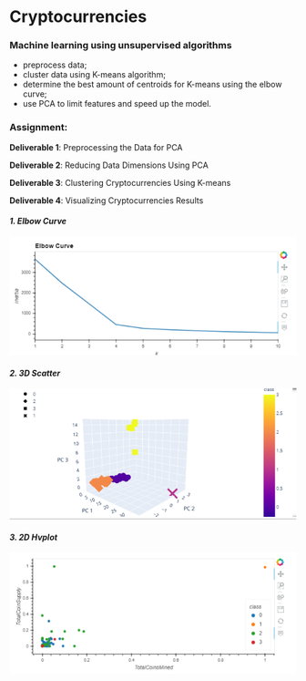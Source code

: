 # Cryptocurrencies

### Machine learning using unsupervised algorithms

* preprocess data;
* cluster data using K-means algorithm;
* determine the best amount of centroids for K-means using the elbow curve; 
* use PCA to limit features and speed up the model.

### Assignment:

**Deliverable 1**: Preprocessing the Data for PCA

**Deliverable 2**: Reducing Data Dimensions Using PCA

**Deliverable 3**: Clustering Cryptocurrencies Using K-means

**Deliverable 4**: Visualizing Cryptocurrencies Results

#### *1. Elbow Curve*

![](https://github.com/jojobear2020/Cryptocurrencies/blob/main/images/elbow_curve.PNG)

#### *2. 3D Scatter*

![](https://github.com/jojobear2020/Cryptocurrencies/blob/main/images/3-D_scatter.PNG)

#### *3. 2D Hvplot*

![](https://github.com/jojobear2020/Cryptocurrencies/blob/main/images/hvplot.table_image.PNG)

